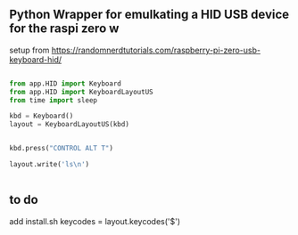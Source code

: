 ## Python Wrapper for emulkating a HID USB device for the raspi zero w

setup from  https://randomnerdtutorials.com/raspberry-pi-zero-usb-keyboard-hid/

```python

from app.HID import Keyboard
from app.HID import KeyboardLayoutUS
from time import sleep

kbd = Keyboard()
layout = KeyboardLayoutUS(kbd)


kbd.press("CONTROL ALT T")

layout.write('ls\n')



```



## to do
add install.sh
keycodes = layout.keycodes('$')